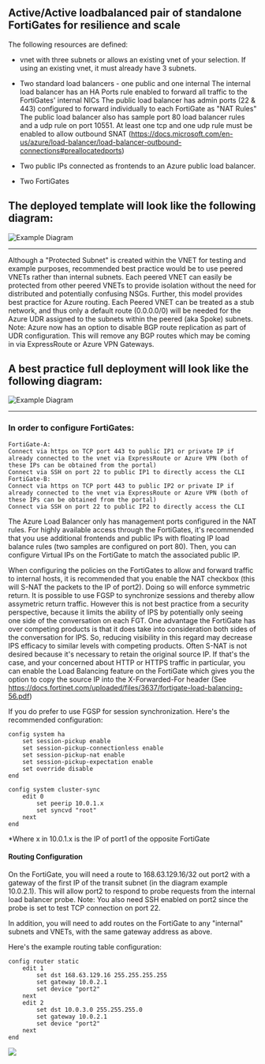 ## Active/Active loadbalanced pair of standalone FortiGates for resilience and scale
The following resources are defined:
- vnet with three subnets
                or allows an existing vnet of your selection.  If using an existing vnet, it must already have 3 subnets.
                
- Two standard load balancers - one public and one internal
                The internal load balancer has an HA Ports rule enabled to forward all traffic to the FortiGates' internal NICs
                The public load balancer has admin ports (22 & 443) configured to forward individually to each FortiGate as "NAT Rules"
                The public load balancer also has sample port 80 load balancer rules and a udp rule on port 10551.  At least one tcp and one udp rule must be enabled to allow outbound SNAT (https://docs.microsoft.com/en-us/azure/load-balancer/load-balancer-outbound-connections#preallocatedports)
                
- Two public IPs connected as frontends to an Azure public load balancer.

- Two FortiGates

The deployed template will look like the following diagram:
---

![Example Diagram](https://raw.githubusercontent.com/fortinetclouddev/FortiGate-HA-for-Azure/EastWestHA2.1/diagram1.png)

---

Although a "Protected Subnet" is created within the VNET for testing and example purposes, recommended best practice would be to use peered VNETs rather than internal subnets.  Each peered VNET can easily be protected from other peered VNETs to provide isolation without the need for distributed and potentially confusing NSGs.  Further, this model provides best practice for Azure routing.  Each Peered VNET can be treated as a stub network, and thus only a default route (0.0.0.0/0) will be needed for the Azure UDR assigned to the subnets within the peered (aka Spoke) subnets.  Note: Azure now has an option to disable BGP route replication as part of UDR configuration.  This will remove any BGP routes which may be coming in via ExpressRoute or Azure VPN Gateways.

A best practice full deployment will look like the following diagram:
---

![Example Diagram](https://raw.githubusercontent.com/fortinetclouddev/FortiGate-HA-for-Azure/EastWestHA2.1/diagram2.png)

---

### In order to configure FortiGates:

    FortiGate-A:
    Connect via https on TCP port 443 to public IP1 or private IP if already connected to the vnet via ExpressRoute or Azure VPN (both of these IPs can be obtained from the portal)
    Connect via SSH on port 22 to public IP1 to directly access the CLI
    FortiGate-B:
    Connect via https on TCP port 443 to public IP2 or private IP if already connected to the vnet via ExpressRoute or Azure VPN (both of these IPs can be obtained from the portal)
    Connect via SSH on port 22 to public IP2 to directly access the CLI

The Azure Load Balancer only has management ports configured in the NAT rules.  For highly available access through the FortiGates, it's recommended that you use additional frontends and public IPs with floating IP load balance rules (two samples are configured on port 80).  Then, you can configure Virtual IPs on the FortiGate to match the associated public IP.

When configuring the policies on the FortiGates to allow and forward traffic to internal hosts, it is recommended that you enable the NAT checkbox (this will S-NAT the packets to the IP of port2).  Doing so will enforce symmetric return.  It is possible to use FGSP  to synchronize sessions and thereby allow assymetric return traffic. However this is not best practice from a security perspective, because it limits the ability of IPS by potentially only seeing one side of the conversation on each FGT.  One advantage the FortiGate has over competing products is that it does take into consideration both sides of the conversation for IPS.  So, reducing visibility in this regard may decrease IPS efficacy to similar levels with competing products.  Often S-NAT is not desired because it's necessary to retain the original source IP.  If that's the case, and your concerned about HTTP or HTTPS traffic in particular, you can enable the Load Balancing feature on the FortiGate which gives you the option to copy the source IP into the X-Forwarded-For header (See https://docs.fortinet.com/uploaded/files/3637/fortigate-load-balancing-56.pdf)

If you do prefer to use FGSP for session synchronization.  Here's the recommended configuration:

    config system ha
        set session-pickup enable
        set session-pickup-connectionless enable
        set session-pickup-nat enable
        set session-pickup-expectation enable
        set override disable
    end

    config system cluster-sync
        edit 0
            set peerip 10.0.1.x
            set syncvd "root"
        next
    end

*Where x in 10.0.1.x is the IP of port1 of the opposite FortiGate

#### Routing Configuration

On the FortiGate, you will need a route to 168.63.129.16/32 out port2 with a gateway of the first IP of the transit subnet (in the diagram example 10.0.2.1).  This will allow port2 to respond to probe requests from the internal load balancer probe.  Note: You also need SSH enabled on port2 since the probe is set to test TCP connection on port 22.

In addition, you will need to add routes on the FortiGate to any "internal" subnets and VNETs, with the same gateway address as above.

Here's the example routing table configuration:

    config router static
        edit 1
            set dst 168.63.129.16 255.255.255.255
            set gateway 10.0.2.1
            set device "port2"
        next
        edit 2
            set dst 10.0.3.0 255.255.255.0
            set gateway 10.0.2.1
            set device "port2"
        next
    end






<a href="https://portal.azure.com/#create/Microsoft.Template/uri/https%3A%2F%2Fraw.githubusercontent.com%2Ffortinetsolutions%2FAzure-Templates%2Fmaster%2FFortiGate%2FAzure%20Active-Active%20LoadBalancer%20HA-Ports%2Fazuredeploy.json" target="_blank">
    <img src="http://azuredeploy.net/deploybutton.png"/>
</a>
